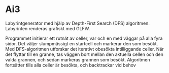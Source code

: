 # Ai3
Labyrintgenerator med hjälp av Depth-First Search (DFS) algoritmen.
Labyrinten renderas grafiskt med GLFW.

Programmet initierar ett rutnät av celler, var och en med väggar på alla fyra sidor.
Det väljer slumpmässigt en startcell och markerar den som besökt.
Med DFS-algoritmen utforskar det iterativt obesökta intilliggande celler. När det
flyttar till en granne, tas väggen bort mellan den aktuella cellen och den valda
grannen, och sedan markeras grannen som besökt.
Algoritmen fortsätter tills alla celler är besökta, och backtrackar vid behov
